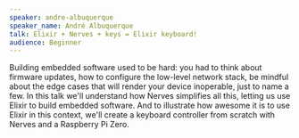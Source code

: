 ```yaml
---
speaker: andre-albuquerque
speaker_name: André Albuquerque
talk: Elixir + Nerves + keys = Elixir keyboard!
audience: Beginner
---
```

<p>Building embedded software used to be hard: you had to think about firmware updates, how to configure the low-level network stack, be mindful about the edge cases that will render your device inoperable, just to name a few. In this talk we'll understand how Nerves simplifies all this, letting us use Elixir to build embedded software. And to illustrate how awesome it is to use Elixir in this context, we'll create a keyboard controller from scratch with Nerves and a Raspberry Pi Zero.</p>
